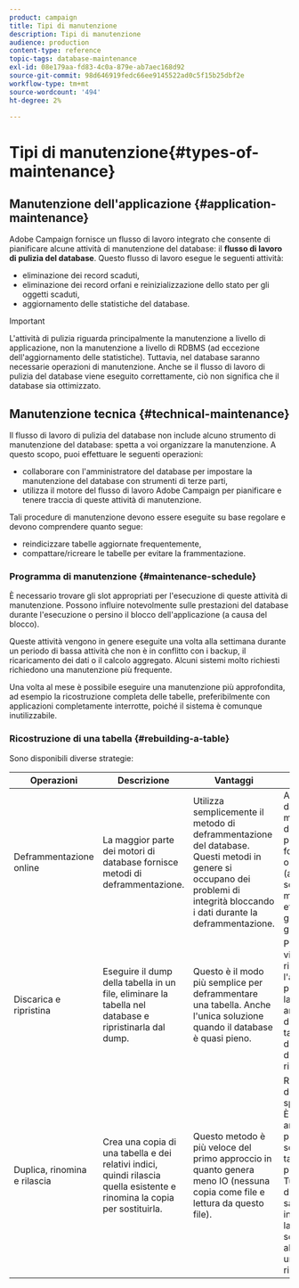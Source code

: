 ```yaml
---
product: campaign
title: Tipi di manutenzione
description: Tipi di manutenzione
audience: production
content-type: reference
topic-tags: database-maintenance
exl-id: 08e179aa-fd83-4c0a-879e-ab7aec168d92
source-git-commit: 98d646919fedc66ee9145522ad0c5f15b25dbf2e
workflow-type: tm+mt
source-wordcount: '494'
ht-degree: 2%

---
```


# Tipi di manutenzione{#types-of-maintenance}

## Manutenzione dell&#39;applicazione {#application-maintenance}

Adobe Campaign fornisce un flusso di lavoro integrato che consente di pianificare alcune attività di manutenzione del database: il **flusso di lavoro di pulizia del database**. Questo flusso di lavoro esegue le seguenti attività:

* eliminazione dei record scaduti,
* eliminazione dei record orfani e reinizializzazione dello stato per gli oggetti scaduti,
* aggiornamento delle statistiche del database.

>[!IMPORTANT]
>
>L&#39;attività di pulizia riguarda principalmente la manutenzione a livello di applicazione, non la manutenzione a livello di RDBMS (ad eccezione dell&#39;aggiornamento delle statistiche). Tuttavia, nel database saranno necessarie operazioni di manutenzione. Anche se il flusso di lavoro di pulizia del database viene eseguito correttamente, ciò non significa che il database sia ottimizzato.

## Manutenzione tecnica {#technical-maintenance}

Il flusso di lavoro di pulizia del database non include alcuno strumento di manutenzione del database: spetta a voi organizzare la manutenzione. A questo scopo, puoi effettuare le seguenti operazioni:

* collaborare con l&#39;amministratore del database per impostare la manutenzione del database con strumenti di terze parti,
* utilizza il motore del flusso di lavoro Adobe Campaign per pianificare e tenere traccia di queste attività di manutenzione.

Tali procedure di manutenzione devono essere eseguite su base regolare e devono comprendere quanto segue:

* reindicizzare tabelle aggiornate frequentemente,
* compattare/ricreare le tabelle per evitare la frammentazione.

### Programma di manutenzione {#maintenance-schedule}

È necessario trovare gli slot appropriati per l&#39;esecuzione di queste attività di manutenzione. Possono influire notevolmente sulle prestazioni del database durante l&#39;esecuzione o persino il blocco dell&#39;applicazione (a causa del blocco).

Queste attività vengono in genere eseguite una volta alla settimana durante un periodo di bassa attività che non è in conflitto con i backup, il ricaricamento dei dati o il calcolo aggregato. Alcuni sistemi molto richiesti richiedono una manutenzione più frequente.

Una volta al mese è possibile eseguire una manutenzione più approfondita, ad esempio la ricostruzione completa delle tabelle, preferibilmente con applicazioni completamente interrotte, poiché il sistema è comunque inutilizzabile.

### Ricostruzione di una tabella {#rebuilding-a-table}

Sono disponibili diverse strategie:

<table> 
 <thead> 
  <tr> 
   <th> Operazioni </th> 
   <th> Descrizione </th> 
   <th> Vantaggi </th> 
   <th> Svantaggi </th> 
  </tr> 
 </thead> 
 <tbody> 
  <tr> 
   <td> Deframmentazione online<br /> </td> 
   <td> La maggior parte dei motori di database fornisce metodi di deframmentazione.<br /> </td> 
   <td> Utilizza semplicemente il metodo di deframmentazione del database. Questi metodi in genere si occupano dei problemi di integrità bloccando i dati durante la deframmentazione.<br /> </td> 
   <td> A seconda del database, questi metodi di deframmentazione possono essere forniti come opzione RDBMS (ad Oracle) e non sono sempre il modo più efficiente per gestire tabelle più grandi.<br /> </td> 
  </tr> 
  <tr> 
   <td> Discarica e ripristina<br /> </td> 
   <td> Eseguire il dump della tabella in un file, eliminare la tabella nel database e ripristinarla dal dump.<br /> </td> 
   <td> Questo è il modo più semplice per deframmentare una tabella. Anche l'unica soluzione quando il database è quasi pieno.<br /> </td> 
   <td> Poiché la tabella viene eliminata e ricreata, l'applicazione non può essere lasciata online, anche in modalità di sola lettura (la tabella non è disponibile durante la fase di ripristino).<br /> </td> 
  </tr> 
  <tr> 
   <td> Duplica, rinomina e rilascia<br /> </td> 
   <td> Crea una copia di una tabella e dei relativi indici, quindi rilascia quella esistente e rinomina la copia per sostituirla.<br /> </td> 
   <td> Questo metodo è più veloce del primo approccio in quanto genera meno IO (nessuna copia come file e lettura da questo file).<br /> </td> 
   <td> Richiede il doppio della quantità di spazio.<br /> È necessario arrestare tutti i processi attivi che scrivono alla tabella durante il processo. Tuttavia, i processi di lettura non saranno influenzati, poiché la tabella viene scambiata all’ultimo momento una volta ricostruita. <br /> </td> 
  </tr> 
 </tbody> 
</table>

